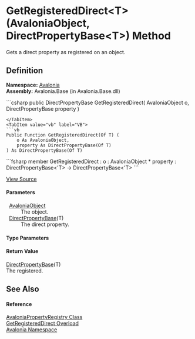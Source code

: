 # GetRegisteredDirect&lt;T&gt;(AvaloniaObject, DirectPropertyBase&lt;T&gt;) Method


Gets a direct property as registered on an object.



## Definition
**Namespace:** <a href="N_Avalonia">Avalonia</a>  
**Assembly:** Avalonia.Base (in Avalonia.Base.dll)

<Tabs groupId="api-code-preview">
<TabItem value="csharp" label="C#">
```csharp
public DirectPropertyBase<T> GetRegisteredDirect<T>(
	AvaloniaObject o,
	DirectPropertyBase<T> property
)

```
</TabItem>
<TabItem value="vb" label="VB">
```vb
Public Function GetRegisteredDirect(Of T) ( 
	o As AvaloniaObject,
	property As DirectPropertyBase(Of T)
) As DirectPropertyBase(Of T)
```
</TabItem>
<TabItem value="fsharp" label="F#">
```fsharp
member GetRegisteredDirect : 
        o : AvaloniaObject * 
        property : DirectPropertyBase<'T> -> DirectPropertyBase<'T> 
```
</TabItem>
</Tabs>



<a href="https://github.com/AvaloniaUI/Avalonia/tree/master/src/Avalonia.Base/AvaloniaPropertyRegistry.cs#L260" title="View the source code">View Source</a>



#### Parameters
<dl><dt>  <a href="T_Avalonia_AvaloniaObject">AvaloniaObject</a></dt><dd>The object.</dd><dt>  <a href="T_Avalonia_DirectPropertyBase_1">DirectPropertyBase</a>(T)</dt><dd>The direct property.</dd></dl>

#### Type Parameters
<dl><dt /><dd /></dl>

#### Return Value
<a href="T_Avalonia_DirectPropertyBase_1">DirectPropertyBase</a>(T)  
The registered.

## See Also


#### Reference
<a href="T_Avalonia_AvaloniaPropertyRegistry">AvaloniaPropertyRegistry Class</a>  
<a href="Overload_Avalonia_AvaloniaPropertyRegistry_GetRegisteredDirect">GetRegisteredDirect Overload</a>  
<a href="N_Avalonia">Avalonia Namespace</a>  


